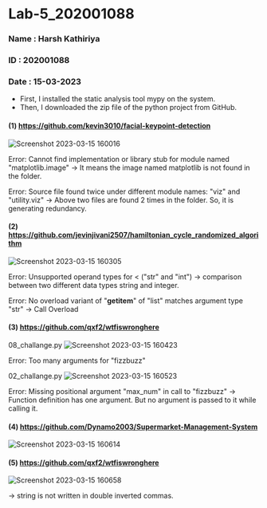 # Lab-5_202001088
### Name : Harsh Kathiriya 
### ID : 202001088
### Date : 15-03-2023
- First, I installed the static analysis tool mypy on the system.
- Then, I downloaded the zip file of the python project from GitHub. <br/>
#### (1) https://github.com/kevin3010/facial-keypoint-detection
![Screenshot 2023-03-15 160016](https://user-images.githubusercontent.com/83661454/225282518-5ed4bdd8-79d6-4ac2-8d17-905133c6d4d4.png)


Error: Cannot find implementation or library stub for module named "matplotlib.image"
-> It means the image named matplotlib is not found in the folder.

Error: Source file found twice under different module names: "viz" and "utility.viz"
-> Above two files are found 2 times in the folder. So, it is generating redundancy.

#### (2) https://github.com/jevinjivani2507/hamiltonian_cycle_randomized_algorithm 

![Screenshot 2023-03-15 160305](https://user-images.githubusercontent.com/83661454/225283182-569cacb2-9574-4aa6-805a-de6c8b00becc.png)

Error: Unsupported operand types for < ("str" and "int")
-> comparison between two different data types string and integer.

Error: No overload variant of "__getitem__" of "list" matches argument type "str"
-> Call Overload 



#### (3) https://github.com/qxf2/wtfiswronghere
08_challange.py
![Screenshot 2023-03-15 160423](https://user-images.githubusercontent.com/83661454/225283509-3c775a6c-61ec-4839-a095-dd420dd70c80.png)

Error: Too many arguments for "fizzbuzz"

02_challange.py
![Screenshot 2023-03-15 160523](https://user-images.githubusercontent.com/83661454/225283755-a36b5d54-5c4d-499b-8023-22fe23ca6048.png)

Error: Missing positional argument "max_num" in call to "fizzbuzz"
-> Function definition has one argument. But no argument is passed to it while calling it.

#### (4) https://github.com/Dynamo2003/Supermarket-Management-System
![Screenshot 2023-03-15 160614](https://user-images.githubusercontent.com/83661454/225283920-a53ff4d4-5762-4c85-aa61-d9a9dbd988b1.png)



#### (5) https://github.com/qxf2/wtfiswronghere
![Screenshot 2023-03-15 160658](https://user-images.githubusercontent.com/83661454/225284099-6d311334-80f0-4772-b4c4-228016d4a790.png)

-> string is not written in double inverted commas.
